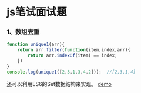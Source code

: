 # js笔试面试题
### 1、数组去重
```js
function unique1(arr){
    return arr.filter(function(item,index,arr){
        return arr.indexOf(item) == index;
    })
}
console.log(unique1([2,3,1,3,4,2]));  //[2,3,1,4]
```
还可以利用ES6的Set数据结构来实现。
[demo](./one.js)

